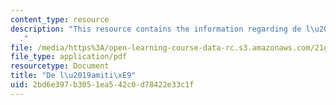 ```yaml
---
content_type: resource
description: "This resource contains the information regarding de l\u2019amiti\xE9\
  ."
file: /media/https%3A/open-learning-course-data-rc.s3.amazonaws.com/21g-325j-new-culture-of-gender-queer-france-fall-2011/2bd6e397b3051ea542c0d78422e33c1f_MIT21G_325JF11_Montaigne.pdf
file_type: application/pdf
resourcetype: Document
title: "De l\u2019amiti\xE9"
uid: 2bd6e397-b305-1ea5-42c0-d78422e33c1f
---
```

